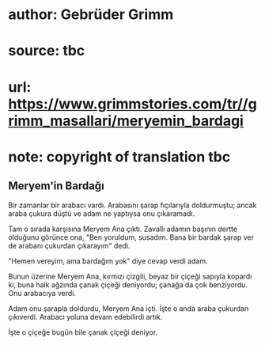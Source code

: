 # author: Gebrüder Grimm
# source: tbc
# url: https://www.grimmstories.com/tr//grimm_masallari/meryemin_bardagi
# note: copyright of translation tbc

## Meryem'in Bardağı 

Bir zamanlar bir arabacı vardı. Arabasını şarap fıçılarıyla doldurmuştu;
ancak araba çukura düştü ve adam ne yaptıysa onu çıkaramadı.

Tam o sırada karşısına Meryem Ana çıktı. Zavallı adamın başının dertte
olduğunu görünce ona, "Ben yoruldum, susadım. Bana bir bardak şarap ver
de arabanı çukurdan çıkarayım" dedi.

"Hemen vereyim, ama bardağım yok" diye cevap verdi adam.

Bunun üzerine Meryem Ana, kırmızı çizgili, beyaz bir çiçeği sapıyla
kopardı ki, buna halk ağzında çanak çiçeği deniyordu; çanağa da çok
benziyordu. Onu arabacıya verdi.

Adam onu şarapla doldurdu, Meryem Ana içti. İşte o anda araba çukurdan
çıkıverdi. Arabacı yoluna devam edebilirdi artık.

İşte o çiçeğe bugün bile çanak çiçeği deniyor.
